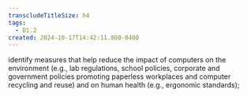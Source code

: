 ```yaml
---
transcludeTitleSize: h4
tags:
  - D1.2
created: 2024-10-17T14:42:11.000-0400
---
```

identify measures that help reduce the impact of computers on the environment (e.g., lab regulations, school policies, corporate and government policies promoting paperless workplaces and computer recycling and reuse) and on human health (e.g., ergonomic standards);
